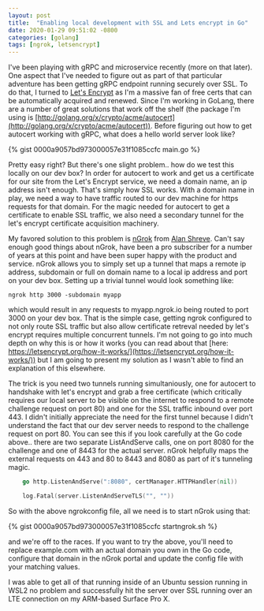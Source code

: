```yaml
---
layout: post
title:  "Enabling local development with SSL and Lets encrypt in Go"
date: 2020-01-29 09:51:02 -0800
categories: [golang]
tags: [ngrok, letsencrypt]
---
```


I've been playing with gRPC and microservice recently (more on that later). One aspect that I've needed to figure out as part of that particular adventure has been getting gRPC endpoint running securely over SSL.  To do that, I turned to [Let's Encrypt](https://letsencrypt.org) as I'm a massive fan of free certs that can be automatically acquired and renewed.  Since I'm working in GoLang, there are a number of great solutions that work off the shelf (the package I'm using is [http://golang.org/x/crypto/acme/autocert](http://golang.org/x/crypto/acme/autocert)).  Before figuring out how to get autocert working with gRPC, what does a hello world server look like?

{% gist 0000a9057bd973000057e31f1085ccfc main.go %}

Pretty easy right?  But there's one slight problem.. how do we test this locally on our dev box?  In order for autocert to work and get us a certificate for our site from the Let's Encrypt service, we need a domain name, an ip address isn't enough.  That's simply how SSL works.  With a domain name in play, we need a way to have traffic routed to our dev machine for https requests for that domain.  For the magic needed for autocert to get a certificate to enable SSL traffic, we also need a secondary tunnel for the let's encrypt certificate acquisition machinery.

My favored solution to this problem is [nGrok](https://ngrok.com) from [Alan Shreve](https://twitter.com/inconshreveable).  Can't say enough good things about nGrok, have been a pro subscriber for a number of years at this point and have been super happy with the product and service.  nGrok allows you to simply set up a tunnel that maps a remote ip address, subdomain or full on domain name to a local ip address and port on your dev box.  Setting up a trivial tunnel would look something like:

```console
ngrok http 3000 -subdomain myapp
```

which would result in any requests to myapp.ngrok.io being routed to port 3000 on your dev box.  That is the simple case, getting ngrok configured to not only route SSL traffic but also allow certificate retreval needed by let's encrypt requires multiple concurrent tunnels.  I'm not going to go into much depth on why this is or how it works (you can read about that [here: https://letsencrypt.org/how-it-works/](https://letsencrypt.org/how-it-works/)) but I am going to present my solution as I wasn't able to find an explanation of this elsewhere.

The trick is you need two tunnels running simultaniously, one for autocert to handshake with let's encrypt and grab a free certificate (which critically requires our local server to be visible on the internet to respond to a remote challenge request on port 80) and one for the SSL traffic inbound over port 443.  I didn't initially appreciate the need for the first tunnel because I didn't understand the fact that our dev server needs to respond to the challenge request on port 80.  You can see this if you look carefully at the Go code above.. there are two separate ListAndServe calls, one on port 8080 for the challenge and one of 8443 for the actual server.  nGrok helpfully maps the external requests on 443 and 80 to 8443 and 8080 as part of it's tunneling magic.

```Go
    go http.ListenAndServe(":8080", certManager.HTTPHandler(nil))

    log.Fatal(server.ListenAndServeTLS("", ""))
```

So with the above ngrokconfig file, all we need is to start nGrok using that:

{% gist 0000a9057bd973000057e31f1085ccfc startngrok.sh %}

and we're off to the races.  If you want to try the above, you'll need to replace example.com with an actual domain you own in the Go code, configure that domain in the nGrok portal and update the config file with your matching values.

I was able to get all of that running inside of an Ubuntu session running in WSL2 no problem and successfully hit the server over SSL running over an LTE connection on my ARM-based Surface Pro X.
